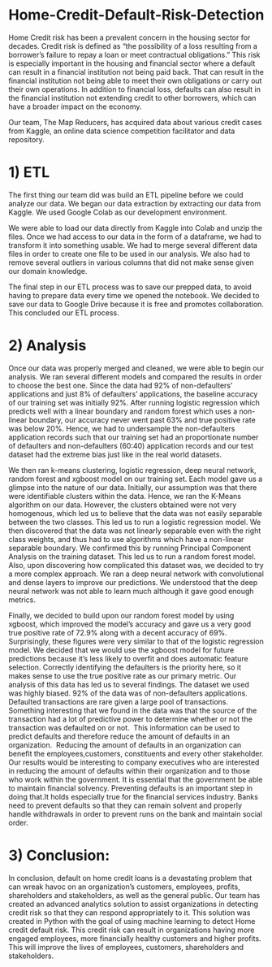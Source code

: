 # Home-Credit-Default-Risk-Detection
Home Credit risk has been a prevalent concern in the housing sector for decades. Credit risk is defined as “the possibility of a loss resulting from a borrower’s failure to repay a loan or meet contractual obligations.” This risk is especially important in the housing and financial sector where a default can result in a financial institution not being paid back. That can result in the financial institution not being able to meet their own obligations or carry out their own operations. In addition to financial loss, defaults can also result in the financial institution not extending credit to other borrowers, which can have a broader impact on the economy.

Our team, The Map Reducers, has acquired data about various credit cases from Kaggle, an online data science competition facilitator and data repository. 

# 1) ETL 
The first thing our team did was build an ETL pipeline before we could analyze our data. We began our data extraction by extracting our data from Kaggle. We used Google Colab as our development environment. 

We were able to load our data directly from Kaggle into Colab and unzip the files. Once we had access to our data in the form of a dataframe, we had to transform it into something usable. We had to merge several different data files in order to create one file to be used in our analysis. We also had to remove several outliers in various columns that did not make sense given our domain knowledge. 

The final step in our ETL process was to save our prepped data, to avoid having to prepare data every time we opened the notebook. We decided to save our data to Google Drive because it is free and promotes collaboration. This concluded our ETL process.   

# 2) Analysis
Once our data was properly merged and cleaned, we were able to begin our analysis. We ran several different models and compared the results in order to choose the best one. Since the data had 92% of non-defaulters’ applications and just 8% of defaulters’ applications, the baseline accuracy of our training set was initially 92%. After running logistic regression which predicts well with a linear boundary and random forest which uses a non-linear boundary, our accuracy never went past 63% and true positive rate was below 20%. Hence, we had to undersample the non-defaulters application records such that our training set had an proportionate number of defaulters and non-defaulters (60:40) application records and our test dataset had the extreme bias just like in the real world datasets. 

We then ran k-means clustering, logistic regression, deep neural network, random forest and xgboost model on our training set. Each model gave us a glimpse into the nature of our data. Initially, our assumption was that there were identifiable clusters within the data. Hence, we ran the K-Means algorithm on our data. However, the clusters obtained were not very homogenous, which led us to believe that the data was not easily separable between the two classes. This led us to run a logistic regression model. We then discovered that the data was not linearly separable even with the right class weights, and thus had to use algorithms which have a non-linear separable boundary. We confirmed this by running Principal Component Analysis on the training dataset. This led us to run a random forest model. Also, upon discovering how complicated this dataset was, we decided to try a more complex approach. We ran a deep neural network with convolutional and dense layers to improve our predictions. We understood that the deep neural network was not able to learn much although it gave good enough metrics. 

Finally, we decided to build upon our random forest model by using xgboost, which improved the model’s accuracy and gave us a very good true positive rate of 72.9% along with a decent accuracy of 69%. Surprisingly, these figures were very similar to that of the logistic regression model. We decided that we would use the xgboost model for future predictions because it’s less likely to overfit and does automatic feature selection. Correctly identifying the defaulters is the priority here, so it makes sense to use the true positive rate as our primary metric. Our analysis of this data has led us to several findings. The dataset we used was highly biased. 92% of the data was of non-defaulters applications. Defaulted transactions are rare given a large pool of transactions. Something interesting that we found in the data was that the source of the transaction had a lot of predictive power to determine whether or not the transaction was defaulted on or not.  This information can be used to predict defaults and therefore reduce the amount of defaults in an organization. 
Reducing the amount of defaults in an organization can benefit the employees,customers, constituents and every other stakeholder. Our results would be interesting to company executives who are interested in reducing the amount of defaults within their organization and to those who work within the government. It is essential that the government be able to maintain financial solvency. Preventing defaults is an important step in doing that.It holds especially true for the financial services industry. Banks need to prevent defaults so that they can remain solvent and properly handle withdrawals in order to prevent runs on the bank and maintain social order. 

# 3) Conclusion: 
In conclusion, default on home credit loans is a devastating problem that can wreak havoc on an organization’s customers, employees, profits, shareholders and stakeholders, as well as the general public. Our team has created an advanced analytics solution to assist organizations in detecting credit risk so that they can respond appropriately to it. This solution was created in Python with the goal of using machine learning to detect Home credit default risk. This credit risk can result in organizations having more engaged employees, more financially healthy customers and higher profits. This will improve the lives of employees, customers, shareholders and stakeholders.
